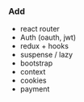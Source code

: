 ### Add
- react router
- Auth (oauth, jwt)
- redux + hooks
- suspense / lazy
- bootstrap
- context
- cookies
- payment